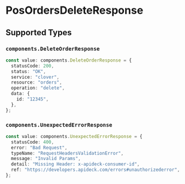 # PosOrdersDeleteResponse


## Supported Types

### `components.DeleteOrderResponse`

```typescript
const value: components.DeleteOrderResponse = {
  statusCode: 200,
  status: "OK",
  service: "clover",
  resource: "orders",
  operation: "delete",
  data: {
    id: "12345",
  },
};
```

### `components.UnexpectedErrorResponse`

```typescript
const value: components.UnexpectedErrorResponse = {
  statusCode: 400,
  error: "Bad Request",
  typeName: "RequestHeadersValidationError",
  message: "Invalid Params",
  detail: "Missing Header: x-apideck-consumer-id",
  ref: "https://developers.apideck.com/errors#unauthorizederror",
};
```

